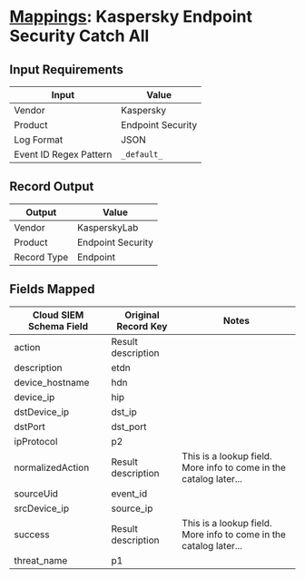 # [Mappings](README.md): Kaspersky Endpoint Security Catch All

## Input Requirements

|Input|Value|
|-----|-----|
|Vendor|Kaspersky|
|Product|Endpoint Security|
|Log Format|JSON|
|Event ID Regex Pattern|`_default_`|

## Record Output

|Output|Value|
|------|-----|
|Vendor|KasperskyLab|
|Product|Endpoint Security|
|Record Type|Endpoint|

## Fields Mapped

|Cloud SIEM Schema Field|Original Record Key|Notes|
|-----------------------|-------------------|-----|
|action|Result description||
|description|etdn||
|device_hostname|hdn||
|device_ip|hip||
|dstDevice_ip|dst_ip||
|dstPort|dst_port||
|ipProtocol|p2||
|normalizedAction|Result description|This is a lookup field. More info to come in the catalog later...|
|sourceUid|event_id||
|srcDevice_ip|source_ip||
|success|Result description|This is a lookup field. More info to come in the catalog later...|
|threat_name|p1||

